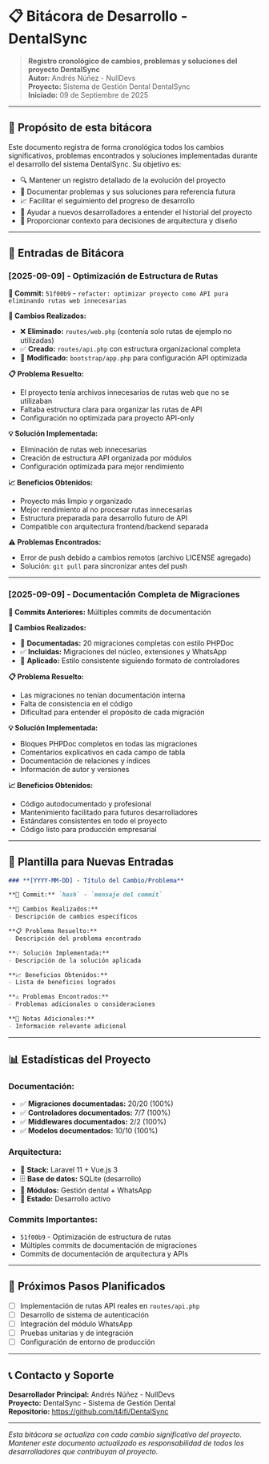 # 📋 Bitácora de Desarrollo - DentalSync

> **Registro cronológico de cambios, problemas y soluciones del proyecto DentalSync**  
> **Autor:** Andrés Núñez - NullDevs  
> **Proyecto:** Sistema de Gestión Dental DentalSync  
> **Iniciado:** 09 de Septiembre de 2025  

---

## 📖 **Propósito de esta bitácora**

Este documento registra de forma cronológica todos los cambios significativos, problemas encontrados y soluciones implementadas durante el desarrollo del sistema DentalSync. Su objetivo es:

- 🔍 Mantener un registro detallado de la evolución del proyecto
- 🐛 Documentar problemas y sus soluciones para referencia futura
- 📈 Facilitar el seguimiento del progreso de desarrollo
- 🤝 Ayudar a nuevos desarrolladores a entender el historial del proyecto
- 🔄 Proporcionar contexto para decisiones de arquitectura y diseño

---

## 📅 **Entradas de Bitácora**

### **[2025-09-09] - Optimización de Estructura de Rutas**

**📂 Commit:** `51f00b9` - `refactor: optimizar proyecto como API pura eliminando rutas web innecesarias`

**🔧 Cambios Realizados:**
- ❌ **Eliminado:** `routes/web.php` (contenía solo rutas de ejemplo no utilizadas)
- ✅ **Creado:** `routes/api.php` con estructura organizacional completa
- 🔧 **Modificado:** `bootstrap/app.php` para configuración API optimizada

**📋 Problema Resuelto:**
- El proyecto tenía archivos innecesarios de rutas web que no se utilizaban
- Faltaba estructura clara para organizar las rutas de API
- Configuración no optimizada para proyecto API-only

**💡 Solución Implementada:**
- Eliminación de rutas web innecesarias
- Creación de estructura API organizada por módulos
- Configuración optimizada para mejor rendimiento

**📈 Beneficios Obtenidos:**
- Proyecto más limpio y organizado
- Mejor rendimiento al no procesar rutas innecesarias
- Estructura preparada para desarrollo futuro de API
- Compatible con arquitectura frontend/backend separada

**⚠️ Problemas Encontrados:**
- Error de push debido a cambios remotos (archivo LICENSE agregado)
- Solución: `git pull` para sincronizar antes del push

---

### **[2025-09-09] - Documentación Completa de Migraciones**

**📂 Commits Anteriores:** Múltiples commits de documentación

**🔧 Cambios Realizados:**
- 📝 **Documentadas:** 20 migraciones completas con estilo PHPDoc
- ✅ **Incluidas:** Migraciones del núcleo, extensiones y WhatsApp
- 🎯 **Aplicado:** Estilo consistente siguiendo formato de controladores

**📋 Problema Resuelto:**
- Las migraciones no tenían documentación interna
- Falta de consistencia en el código
- Dificultad para entender el propósito de cada migración

**💡 Solución Implementada:**
- Bloques PHPDoc completos en todas las migraciones
- Comentarios explicativos en cada campo de tabla
- Documentación de relaciones y índices
- Información de autor y versiones

**📈 Beneficios Obtenidos:**
- Código autodocumentado y profesional
- Mantenimiento facilitado para futuros desarrolladores
- Estándares consistentes en todo el proyecto
- Código listo para producción empresarial

---

## 🔄 **Plantilla para Nuevas Entradas**

```markdown
### **[YYYY-MM-DD] - Título del Cambio/Problema**

**📂 Commit:** `hash` - `mensaje del commit`

**🔧 Cambios Realizados:**
- Descripción de cambios específicos

**📋 Problema Resuelto:**
- Descripción del problema encontrado

**💡 Solución Implementada:**
- Descripción de la solución aplicada

**📈 Beneficios Obtenidos:**
- Lista de beneficios logrados

**⚠️ Problemas Encontrados:**
- Problemas adicionales o consideraciones

**📝 Notas Adicionales:**
- Información relevante adicional
```

---

## 📊 **Estadísticas del Proyecto**

### **Documentación:**
- ✅ **Migraciones documentadas:** 20/20 (100%)
- ✅ **Controladores documentados:** 7/7 (100%)
- ✅ **Middlewares documentados:** 2/2 (100%)
- ✅ **Modelos documentados:** 10/10 (100%)

### **Arquitectura:**
- 🔧 **Stack:** Laravel 11 + Vue.js 3
- 🗄️ **Base de datos:** SQLite (desarrollo)
- 📱 **Módulos:** Gestión dental + WhatsApp
- 🚀 **Estado:** Desarrollo activo

### **Commits Importantes:**
- `51f00b9` - Optimización de estructura de rutas
- Múltiples commits de documentación de migraciones
- Commits de documentación de arquitectura y APIs

---

## 🎯 **Próximos Pasos Planificados**

- [ ] Implementación de rutas API reales en `routes/api.php`
- [ ] Desarrollo de sistema de autenticación
- [ ] Integración del módulo WhatsApp
- [ ] Pruebas unitarias y de integración
- [ ] Configuración de entorno de producción

---

## 📞 **Contacto y Soporte**

**Desarrollador Principal:** Andrés Núñez - NullDevs  
**Proyecto:** DentalSync - Sistema de Gestión Dental  
**Repositorio:** https://github.com/t4ifi/DentalSync  

---

*Esta bitácora se actualiza con cada cambio significativo del proyecto. Mantener este documento actualizado es responsabilidad de todos los desarrolladores que contribuyan al proyecto.*
